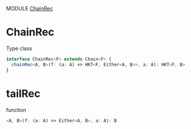 MODULE [ChainRec](https://github.com/gcanti/fp-ts/blob/master/src/ChainRec.ts)
# ChainRec
Type class
```ts
interface ChainRec<F> extends Chain<F> {
  chainRec<A, B>(f: (a: A) => HKT<F, Either<A, B>>, a: A): HKT<F, B>
}
```
# tailRec
function
```ts
<A, B>(f: (a: A) => Either<A, B>, a: A): B
```